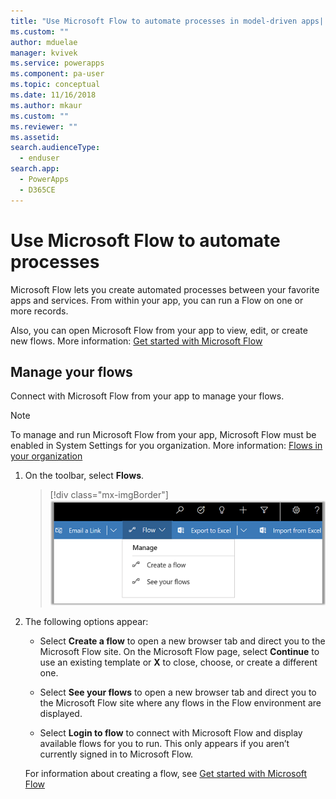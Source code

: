```yaml
---
title: "Use Microsoft Flow to automate processes in model-driven apps| MicrosoftDocs"
ms.custom: ""
author: mduelae
manager: kvivek
ms.service: powerapps
ms.component: pa-user
ms.topic: conceptual
ms.date: 11/16/2018
ms.author: mkaur
ms.custom: ""
ms.reviewer: ""
ms.assetid: 
search.audienceType: 
  - enduser
search.app: 
  - PowerApps
  - D365CE
---
```

# Use Microsoft Flow to automate processes

Microsoft Flow lets you create automated processes between your favorite apps and services. From within your app, you can run a Flow on one or more records. 

Also, you can open Microsoft Flow from your app to view, edit, or create new flows.  More information: [Get started with Microsoft Flow](https://docs.microsoft.com/en-us/flow/getting-started)

## Manage your flows 
Connect with Microsoft Flow from your app to manage your flows.
  
> [!NOTE]
> To manage and run Microsoft Flow from your app, Microsoft Flow must be enabled in System Settings for you organization. More information:  [Flows in your organization](https://docs.microsoft.com/en-us/flow/organization-q-and-a) 
  
1. On the toolbar, select **Flows**.  
  
   > [!div class="mx-imgBorder"]
   > ![Microsoft Flow menu](media/flow.png "Microsoft Flow menu") 
  
2. The following options appear:  
  
   -   Select **Create a flow** to open a new browser tab and direct you to the Microsoft Flow site. On the Microsoft Flow page, select **Continue** to use an existing template or **X** to close, choose, or create a different one.  
  
   -   Select **See your flows** to open a new browser tab and direct you to the Microsoft Flow site where any flows in the Flow environment are displayed.  
  
   -   Select **Login to flow** to connect with Microsoft Flow and display available flows for you to run. This only appears if you aren’t currently signed in to Microsoft Flow.  
   
    For information about creating a flow, see [Get started with Microsoft Flow](/flow/getting-started)  
  
